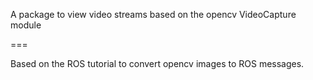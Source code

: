 A package to view video streams based on the opencv VideoCapture module

===

Based on the ROS tutorial to convert opencv images to ROS messages.

